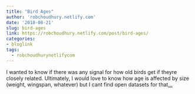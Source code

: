```yaml
---
title: "Bird Ages"
author: 'robchoudhury.netlify.com'
date: '2018-08-21'
slug: bird-ages
link: https://robchoudhury.netlify.com/post/bird-ages/
categories:
- bloglink
tags:
  - robchoudhurynetlifycom
---
```


I wanted to know if there was any signal for how old birds get if theyre closely related. Ultimately, I would love to know how age is affected by size (weight, wingspan, whatever) but I cant find open datasets for that[... <i class="fas fa-external-link-alt"></i>](https://robchoudhury.netlify.com/post/bird-ages/)

